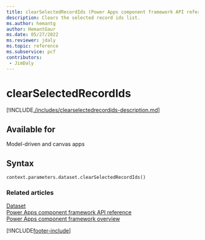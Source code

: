 ```yaml
---
title: clearSelectedRecordIds (Power Apps component framework API reference) | Microsoft Docs
description: Clears the selected record ids list.
ms.author: hemantg
author: HemantGaur
ms.date: 05/27/2022
ms.reviewer: jdaly
ms.topic: reference
ms.subservice: pcf
contributors:
 - JimDaly
---
```


# clearSelectedRecordIds

[!INCLUDE[./includes/clearselectedrecordids-description.md](./includes/clearselectedrecordids-description.md)]

## Available for

Model-driven and canvas apps

## Syntax

`context.parameters.dataset.clearSelectedRecordIds()`

### Related articles

[Dataset](../dataset.md)<br/>
[Power Apps component framework API reference](../../reference/index.md)<br/>
[Power Apps component framework overview](../../overview.md)

[!INCLUDE[footer-include](../../../../includes/footer-banner.md)]
